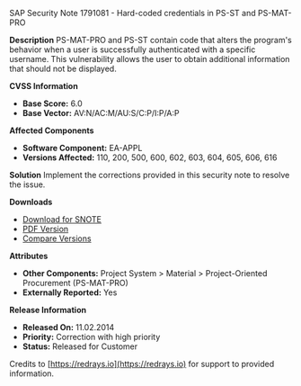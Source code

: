 SAP Security Note 1791081 - Hard-coded credentials in PS-ST and PS-MAT-PRO

**Description**
PS-MAT-PRO and PS-ST contain code that alters the program's behavior when a user is successfully authenticated with a specific username. This vulnerability allows the user to obtain additional information that should not be displayed.

**CVSS Information**
- **Base Score:** 6.0
- **Base Vector:** AV:N/AC:M/AU:S/C:P/I:P/A:P

**Affected Components**
- **Software Component:** EA-APPL
- **Versions Affected:** 110, 200, 500, 600, 602, 603, 604, 605, 606, 616

**Solution**
Implement the corrections provided in this security note to resolve the issue.

**Downloads**
- [Download for SNOTE](https://notesdownloads.sap.com/note/0040000010583512017)
- [PDF Version](https://userapps.support.sap.com/sap/support/sfm/notes/print/0001791081?language=en-US&token=DF2687A7AF3B5F607C2C3BF5EF05B567)
- [Compare Versions](https://me.sap.com/notesLatestChanges/0001791081/E/diff)

**Attributes**
- **Other Components:** Project System > Material > Project-Oriented Procurement (PS-MAT-PRO)
- **Externally Reported:** Yes

**Release Information**
- **Released On:** 11.02.2014
- **Priority:** Correction with high priority
- **Status:** Released for Customer

Credits to [https://redrays.io](https://redrays.io) for support to provided information.